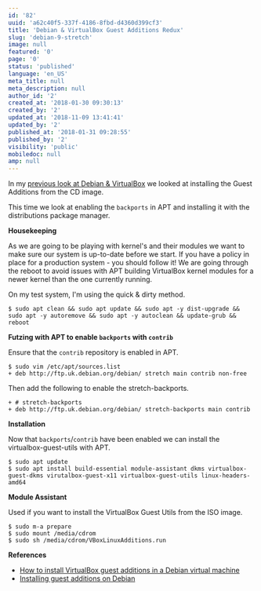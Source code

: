 ```yaml
---
id: '82'
uuid: 'a62c40f5-337f-4186-8fbd-d4360d399cf3'
title: 'Debian & VirtualBox Guest Additions Redux'
slug: 'debian-9-stretch'
image: null
featured: '0'
page: '0'
status: 'published'
language: 'en_US'
meta_title: null
meta_description: null
author_id: '2'
created_at: '2018-01-30 09:30:13'
created_by: '2'
updated_at: '2018-11-09 13:41:41'
updated_by: '2'
published_at: '2018-01-31 09:28:55'
published_by: '2'
visibility: 'public'
mobiledoc: null
amp: null
---
```


In my [previous look at Debian & VirtualBox](https://www.neontribe.co.uk/debian-virtualbox-guest-additions/) we looked at installing the Guest Additions from the CD image.

This time we look at enabling the `backports` in APT and installing it with the distributions package manager.

**Housekeeping**

As we are going to be playing with kernel's and their modules we want to make sure our system is up-to-date before we start. If you have a policy in place for a production system - you should follow it! We are going through the reboot to avoid issues with APT building VirtualBox kernel modules for a newer kernel than the one currently running.

On my test system, I'm using the quick & dirty method.

```
$ sudo apt clean && sudo apt update && sudo apt -y dist-upgrade && sudo apt -y autoremove && sudo apt -y autoclean && update-grub && reboot
```

**Futzing with APT to enable `backports` with `contrib`**

Ensure that the `contrib` repository is enabled in APT.

```
$ sudo vim /etc/apt/sources.list
+ deb http://ftp.uk.debian.org/debian/ stretch main contrib non-free
```

Then add the following to enable the stretch-backports.

```
+ # stretch-backports
+ deb http://ftp.uk.debian.org/debian/ stretch-backports main contrib
```

**Installation**

Now that `backports`/`contrib` have been enabled we can install the virtualbox-guest-utils with APT.

```
$ sudo apt update
$ sudo apt install build-essential module-assistant dkms virtualbox-guest-dkms virutalbox-guest-x11 virtualbox-guest-utils linux-headers-amd64
```

**Module Assistant**

Used if you want to install the VirtualBox Guest Utils from the ISO image.

```
$ sudo m-a prepare
$ sudo mount /media/cdrom
$ sudo sh /media/cdrom/VBoxLinuxAdditions.run
```

**References**

- [How to install VirtualBox guest additions in a Debian virtual machine](https://unix.stackexchange.com/questions/286934/how-to-install-virtualbox-guest-additions-in-a-debian-virtual-machine)
- [Installing guest additions on Debian](https://virtualboxes.org/doc/installing-guest-additions-on-debian/)
